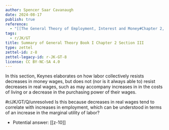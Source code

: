 ```yaml
---
author: Spencer Saar Cavanaugh
date: 2024-08-17
publish: true
reference:
  - "[[The General Theory of Employment, Interest and Money#Chapter 2, Section III]]"
tags:
  - r/JK/GT
title: Summary of General Theory Book I Chapter 2 Section III
type: zettel
zettel-id: z-8
zettel-legacy-id: r-JK-GT-8
license: CC BY-NC-SA 4.0
---
```

In this section, Keynes elaborates on how labor collectively resists decreases in money wages, but does not (nor is it always able to) resist decreases in real wages, such as may accompany increases in in the costs of living or a decrease in the purchasing power of their wages.

#r/JK/GT/Q/unresolved Is this because decreases in real wages tend to correlate with increases in employment, which can be understood in terms of an increase in the marginal utility of labor?

- Potential answer: [[z-10]]

